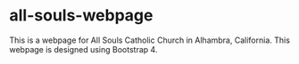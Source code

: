 # all-souls-webpage
This is a webpage for All Souls Catholic Church in Alhambra, California.  This webpage is designed using Bootstrap 4.
